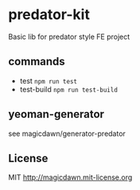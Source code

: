 # predator-kit
Basic lib for predator style FE project

## commands
- test `npm run test`
- test-build `npm run test-build`

## yeoman-generator
see magicdawn/generator-predator

## License
MIT http://magicdawn.mit-license.org